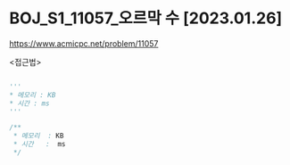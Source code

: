 # BOJ_S1_11057_오르막 수 [2023.01.26]
https://www.acmicpc.net/problem/11057

<접근법>
```
```


```python
'''
* 메모리 : KB
* 시간 : ms
'''
```


```java
/**
 * 메모리  : KB
 * 시간   :  ms
 */
```
